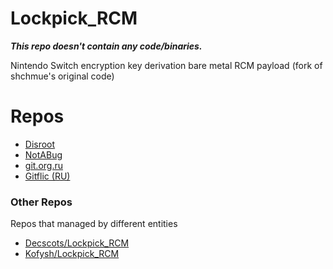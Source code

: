 # Lockpick_RCM
***This repo doesn't contain any code/binaries.***

Nintendo Switch encryption key derivation bare metal RCM payload (fork of shchmue's original code)

# Repos

* [Disroot](https://git.disroot.org/GRJ2RX6BGOEGHZN7SFZE6H5WQ4/Lockpick_RCM)
* [NotABug](https://notabug.org/GRJ2RX6BGOEGHZN7SFZE6H5WQ4/Lockpick_RCM)
* [git.org.ru](https://git.org.ru/GRJ2RX6BGOEGHZN7SFZE6H5WQ4/Lockpick_RCM)
* [Gitflic (RU)](https://gitflic.ru/project/grj2rx6bgoeghzn7sfze6h5wq4/lockpick_rcm)

### Other Repos
Repos that managed by different entities

* [Decscots/Lockpick_RCM](https://github.com/Decscots/Lockpick_RCM)
* [Kofysh/Lockpick_RCM](https://github.com/Kofysh/Lockpick_RCM)
